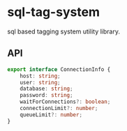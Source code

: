 # sql-tag-system

sql based tagging system utility library.

## API

```ts
export interface ConnectionInfo {
    host: string;
    user: string;
    database: string;
    password: string;
    waitForConnections?: boolean;
    connectionLimit?: number;
    queueLimit?: number;
}
```
